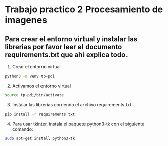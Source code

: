 # Trabajo practico 2 Procesamiento de imagenes

## Para crear el entorno virtual y instalar las librerias por favor leer el documento requirements.txt que ahi explica todo.

1. Crear el entorno virtual
```bash
python3 -m venv tp-pdi
```
2. Activamos el entorno virtual
```bash
source tp-pdi/bin/activate
```
3. Instalar las librerias corriendo el archivo requirements.txt
```bash
pip install -r requirements.txt
```
4. Para usar tkinter, instala el paquete python3-tk con el siguiente comando:
```bash
sudo apt-get install python3-tk
```